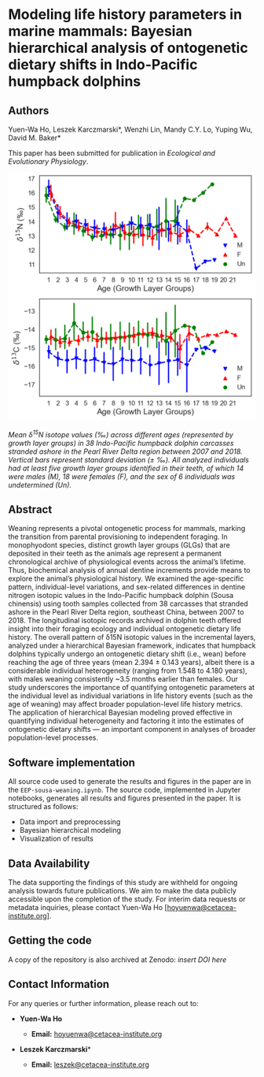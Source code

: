 # Modeling life history parameters in marine mammals: Bayesian hierarchical analysis of ontogenetic dietary shifts in Indo-Pacific humpback dolphins

## Authors
Yuen-Wa Ho, Leszek Karczmarski\*, Wenzhi Lin, Mandy C.Y. Lo, Yuping Wu, David M. Baker\*  

This paper has been submitted for publication in *Ecological and Evolutionary Physiology*.

![](Figure.png)

*Mean δ<sup>15</sup>N isotope values (‰) across different ages (represented by growth layer groups) in 38 Indo-Pacific humpback dolphin carcasses stranded ashore in the Pearl River Delta region between 2007 and 2018. Vertical bars represent standard deviation (± ‰). All analyzed individuals had at least five growth layer groups identified in their teeth, of which 14 were males (M), 18 were females (F), and the sex of 6 individuals was undetermined (Un).*


## Abstract
Weaning represents a pivotal ontogenetic process for mammals, marking the transition from parental provisioning to independent foraging.  In monophyodont species, distinct growth layer groups (GLGs) that are deposited in their teeth as the animals age represent a permanent chronological archive of physiological events across the animal’s lifetime.  Thus, biochemical analysis of annual dentine increments provide means to explore the animal’s physiological history.  We examined the age-specific pattern, individual-level variations, and sex-related differences in dentine nitrogen isotopic values in the Indo-Pacific humpback dolphin (Sousa chinensis) using tooth samples collected from 38 carcasses that stranded ashore in the Pearl River Delta region, southeast China, between 2007 to 2018. The longitudinal isotopic records archived in dolphin teeth offered insight into their foraging ecology and individual ontogenetic dietary life history. The overall pattern of δ15N isotopic values in the incremental layers, analyzed under a hierarchical Bayesian framework, indicates that humpback dolphins typically undergo an ontogenetic dietary shift (i.e., wean) before reaching the age of three years (mean 2.394 ± 0.143 years), albeit there is a considerable individual heterogeneity (ranging from 1.548 to 4.180 years), with males weaning consistently ~3.5 months earlier than females. Our study underscores the importance of quantifying ontogenetic parameters at the individual level as individual variations in life history events (such as the age of weaning) may affect broader population-level life history metrics. The application of hierarchical Bayesian modeling proved effective in quantifying individual heterogeneity and factoring it into the estimates of ontogenetic dietary  shifts — an important component in analyses of broader population-level processes.

## Software implementation
All source code used to generate the results and figures in the paper are in the `EEP-sousa-weaning.ipynb`.
The source code, implemented in Jupyter notebooks, generates all results and figures presented in the paper. It is structured as follows:
- Data import and preprocessing
- Bayesian hierarchical modeling
- Visualization of results

## Data Availability
The data supporting the findings of this study are withheld for ongoing analysis towards future publications. We aim to make the data publicly accessible upon the completion of the study. For interim data requests or metadata inquiries, please contact Yuen-Wa Ho [hoyuenwa@cetacea-institute.org].

## Getting the code
A copy of the repository is also archived at Zenodo: *insert DOI here*

## Contact Information
For any queries or further information, please reach out to:
- **Yuen-Wa Ho**
  - **Email:** hoyuenwa@cetacea-institute.org

- **Leszek Karczmarski**\*  
  - **Email:** leszek@cetacea-institute.org
